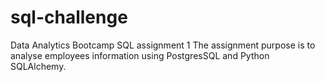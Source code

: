 # sql-challenge
Data Analytics Bootcamp SQL assignment 1
The assignment purpose is to analyse employees information using PostgresSQL and Python SQLAlchemy.
